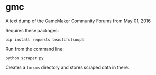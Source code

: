 # gmc
A text dump of the GameMaker Community Forums from May 01, 2016

Requires these packages:
```
pip install requests beautifulsoup4
```

Run from the command line:
```
python scraper.py
```

Creates a `forums` directory and stores scraped data in there.
